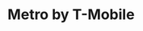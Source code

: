 ---
title: "Metro by T-Mobile"
url: /mcallen/metro-by-t-mobile-pecan-boulevard/
shop: mobile phone
---
